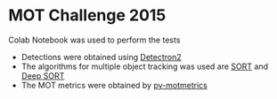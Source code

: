 # MOT Challenge 2015
Colab Notebook was used to perform the tests

- Detections were obtained using [Detectron2](https://github.com/facebookresearch/detectron2)
- The algorithms for multiple object tracking was used are [SORT](https://github.com/abewley/sort) and [Deep SORT](https://github.com/nwojke/deep_sort)
- The MOT metrics were obtained by [py-motmetrics](https://github.com/cheind/py-motmetrics)
